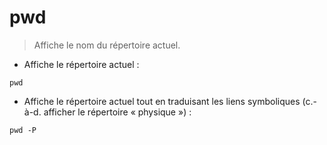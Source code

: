 # pwd

> Affiche le nom du répertoire actuel.

- Affiche le répertoire actuel :

`pwd`

- Affiche le répertoire actuel tout en traduisant les liens symboliques 
(c.-à-d. afficher le répertoire « physique ») :

`pwd -P`

